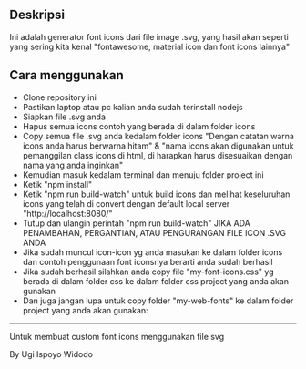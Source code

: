 <h2>Deskripsi</h2>

<p>Ini adalah generator font icons dari file image .svg, yang hasil akan seperti yang sering kita kenal "fontawesome, material icon dan font icons lainnya"</p>

<h2>Cara menggunakan</h2>

<ul>
    <li>Clone repository ini</li>
    <li>Pastikan laptop atau pc kalian anda sudah terinstall nodejs</li>
    <li>Siapkan file .svg anda</li>
    <li>Hapus semua icons contoh yang berada di dalam folder icons</li>
    <li>Copy semua file .svg anda kedalam folder icons "Dengan catatan warna icons anda harus berwarna hitam" & "nama icons akan digunakan untuk pemanggilan class icons di html, di harapkan harus disesuaikan dengan nama yang anda inginkan"</li>
    <li>Kemudian masuk kedalam terminal dan menuju folder project ini</li>
    <li>Ketik "npm install"</li>
    <li>Ketik "npm run build-watch" untuk build icons dan melihat keseluruhan icons yang telah di convert dengan default local server "http://localhost:8080/"</li>
    <li>Tutup dan ulangin perintah "npm run build-watch" JIKA ADA PENAMBAHAN, PERGANTIAN, ATAU PENGURANGAN FILE ICON .SVG ANDA</li>
    <li>Jika sudah muncul icon-icon yg anda masukan ke dalam folder icons dan contoh penggunaan font iconsnya berarti anda sudah berhasil</li>
    <li>Jika sudah berhasil silahkan anda copy file "my-font-icons.css" yg berada di dalam folder css ke dalam folder css project yang anda akan gunakan</li>
    <li>Dan juga jangan lupa untuk copy folder "my-web-fonts" ke dalam folder project yang anda akan gunakan:</li>
</ul>
<hr/>
<p>Untuk membuat custom font icons menggunakan file svg</p>
<span>By Ugi Ispoyo Widodo</span>